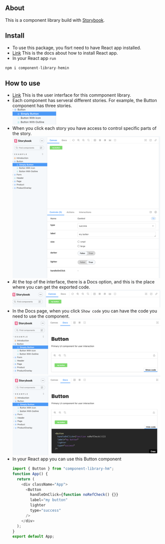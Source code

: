 ## About

This is a component library build with [Storybook](https://storybook.js.org/).

## Install

- To use this package, you fisrt need to have React app installed.
- [Link](https://reactjs.org/docs/getting-started.html) This is the docs about how to install React app.
- In your React app `run`

```js
npm i component-library-hemin
```

## How to use

- [Link](https://mmbliv.github.io/component-library/?path=/story/example-introduction--page) This is the user interface for this commponent library.
- Each component has serveral different stories. For example, the Button component has three stories.
  ![screenshot](./Screenshot-1.png)
- When you click each story you have access to control specific parts of the story.
  ![screenshot](./Screenshot-2.png)
- At the top of the interface, there is a Docs option, and this is the place where you can get the exported code.
  ![screenshot](./Screenshot-3.png)
- In the Docs page, when you click `Show code` you can have the code you need to use the component.
  ![screenshot](./Screenshot-4.png)
  ![screenshot](./Screenshot-5.png)
- In your React app you can use this Button component
  ```js
  import { Button } from "component-library-hm";
  function App() {
    return (
      <div className="App">
        <Button
          handleOnClick={function noRefCheck() {}}
          label="my button"
          lighter
          type="success"
        />
      </div>
    );
  }
  export default App;
  ```
